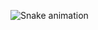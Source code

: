 <!---
GustavoPetrichHoepers/GustavoPetrichHoepers is a ✨ special ✨ repository because its `README.md` (this file) appears on your GitHub profile.
You can click the Preview link to take a look at your changes.
--->
![Snake animation](https://github.com/PHGustavo/PHGustavo/blob/output/github-contribution-grid-snake.svg)
